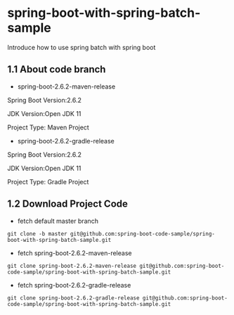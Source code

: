 # spring-boot-with-spring-batch-sample
Introduce how to use spring batch with spring boot
## 1.1 About code branch
- spring-boot-2.6.2-maven-release

Spring Boot Version:2.6.2

JDK Version:Open JDK 11

Project Type: Maven Project

- spring-boot-2.6.2-gradle-release

Spring Boot Version:2.6.2

JDK Version:Open JDK 11

Project Type: Gradle Project

## 1.2 Download Project Code

- fetch default master branch
```
git clone -b master git@github.com:spring-boot-code-sample/spring-boot-with-spring-batch-sample.git
```
- fetch spring-boot-2.6.2-maven-release
```
git clone spring-boot-2.6.2-maven-release git@github.com:spring-boot-code-sample/spring-boot-with-spring-batch-sample.git
```
- fetch spring-boot-2.6.2-gradle-release
```
git clone spring-boot-2.6.2-gradle-release git@github.com:spring-boot-code-sample/spring-boot-with-spring-batch-sample.git
```



